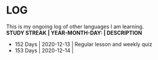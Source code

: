 # LOG 
This is my ongoing log of other languages I am learning. 
<br>
**STUDY STREAK | YEAR-MONTH-DAY: | DESCRIPTION**<br>
* 152 Days | 2020-12-13 | Regular lesson and weekly quiz<br>
* 153 Days | 2020-12-14 | <br>
<br>
